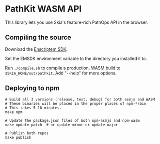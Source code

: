 PathKit WASM API
================

This library lets you use Skia's feature-rich PathOps API in the browser.


Compiling the source
--------------------

Download the [Enscriptem SDK](https://kripken.github.io/emscripten-site/docs/getting_started/downloads.html).

Set the EMSDK environment variable to the directory you installed it to.

Run `./compile.sh` to compile a production, WASM build to `$SKIA_HOME/out/pathkit`.
Add "--help" for more options.


Deploying to npm
----------------

    # Build all 3 versions (release, test, debug) for both asmjs and WASM
    # These binaries will be placed in the proper places of npm-*/bin
    # This takes 5-10 minutes.
    make npm

    # Update the package.json files of both npm-asmjs and npm-wasm
    make update-patch  # or update-minor or update-major

    # Publish both repos
    make publish
